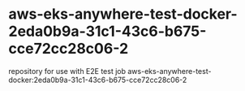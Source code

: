 # aws-eks-anywhere-test-docker-2eda0b9a-31c1-43c6-b675-cce72cc28c06-2
repository for use with E2E test job aws-eks-anywhere-test-docker:2eda0b9a-31c1-43c6-b675-cce72cc28c06-2

